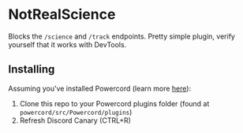 # NotRealScience
Blocks the `/science` and `/track` endpoints. Pretty simple plugin, verify yourself that it works with DevTools.

## Installing
Assuming you've installed Powercord (learn more [here](https://powercord.dev)):
1. Clone this repo to your Powercord plugins folder (found at `powercord/src/Powercord/plugins`)
2. Refresh Discord Canary (CTRL+R)
